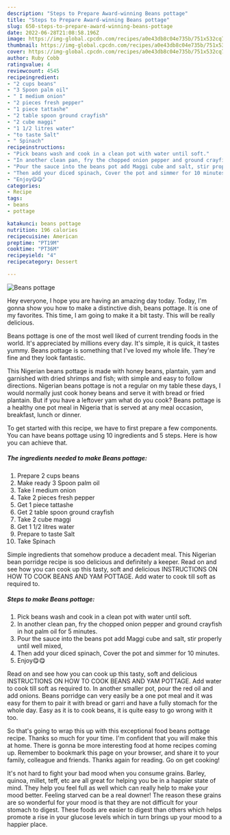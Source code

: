 ```yaml
---
description: "Steps to Prepare Award-winning Beans pottage"
title: "Steps to Prepare Award-winning Beans pottage"
slug: 650-steps-to-prepare-award-winning-beans-pottage
date: 2022-06-28T21:08:58.196Z
image: https://img-global.cpcdn.com/recipes/a0e43db8c04e735b/751x532cq70/beans-pottage-recipe-main-photo.jpg
thumbnail: https://img-global.cpcdn.com/recipes/a0e43db8c04e735b/751x532cq70/beans-pottage-recipe-main-photo.jpg
cover: https://img-global.cpcdn.com/recipes/a0e43db8c04e735b/751x532cq70/beans-pottage-recipe-main-photo.jpg
author: Ruby Cobb
ratingvalue: 4
reviewcount: 4545
recipeingredient:
- "2 cups beans"
- "3 Spoon palm oil"
- " I medium onion"
- "2 pieces fresh pepper"
- "1 piece tattashe"
- "2 table spoon ground crayfish"
- "2 cube maggi"
- "1 1/2 litres water"
- "to taste Salt"
- " Spinach"
recipeinstructions:
- "Pick beans wash and cook in a clean pot with water until soft."
- "In another clean pan, fry the chopped onion pepper and ground crayfish in hot palm oil for 5 minutes."
- "Pour the sauce into the beans pot add Maggi cube and salt, stir properly until well mixed,"
- "Then add your diced spinach, Cover the pot and simmer for 10 minutes."
- "Enjoy😋😋"
categories:
- Recipe
tags:
- beans
- pottage

katakunci: beans pottage 
nutrition: 196 calories
recipecuisine: American
preptime: "PT19M"
cooktime: "PT36M"
recipeyield: "4"
recipecategory: Dessert

---
```



![Beans pottage](https://img-global.cpcdn.com/recipes/a0e43db8c04e735b/751x532cq70/beans-pottage-recipe-main-photo.jpg)

Hey everyone, I hope you are having an amazing day today. Today, I'm gonna show you how to make a distinctive dish, beans pottage. It is one of my favorites. This time, I am going to make it a bit tasty. This will be really delicious.

Beans pottage is one of the most well liked of current trending foods in the world. It's appreciated by millions every day. It's simple, it is quick, it tastes yummy. Beans pottage is something that I've loved my whole life. They're fine and they look fantastic.

This Nigerian beans pottage is made with honey beans, plantain, yam and garnished with dried shrimps and fish; with simple and easy to follow directions. Nigerian beans pottage is not a regular on my table these days, I would normally just cook honey beans and serve it with bread or fried plantain. But if you have a leftover yam what do you cook? Beans pottage is a healthy one pot meal in Nigeria that is served at any meal occasion, breakfast, lunch or dinner.


To get started with this recipe, we have to first prepare a few components. You can have beans pottage using 10 ingredients and 5 steps. Here is how you can achieve that.

<!--inarticleads1-->

##### The ingredients needed to make Beans pottage:

1. Prepare 2 cups beans
1. Make ready 3 Spoon palm oil
1. Take  I medium onion
1. Take 2 pieces fresh pepper
1. Get 1 piece tattashe
1. Get 2 table spoon ground crayfish
1. Take 2 cube maggi
1. Get 1 1/2 litres water
1. Prepare to taste Salt
1. Take  Spinach


Simple ingredients that somehow produce a decadent meal. This Nigerian bean porridge recipe is soo delicious and definitely a keeper. Read on and see how you can cook up this tasty, soft and delicious INSTRUCTIONS ON HOW TO COOK BEANS AND YAM POTTAGE. Add water to cook till soft as required to. 

<!--inarticleads2-->

##### Steps to make Beans pottage:

1. Pick beans wash and cook in a clean pot with water until soft.
1. In another clean pan, fry the chopped onion pepper and ground crayfish in hot palm oil for 5 minutes.
1. Pour the sauce into the beans pot add Maggi cube and salt, stir properly until well mixed,
1. Then add your diced spinach, Cover the pot and simmer for 10 minutes.
1. Enjoy😋😋


Read on and see how you can cook up this tasty, soft and delicious INSTRUCTIONS ON HOW TO COOK BEANS AND YAM POTTAGE. Add water to cook till soft as required to. In another smaller pot, pour the red oil and add onions. Beans porridge can very easily be a one pot meal and it was easy for them to pair it with bread or garri and have a fully stomach for the whole day. Easy as it is to cook beans, it is quite easy to go wrong with it too. 

So that's going to wrap this up with this exceptional food beans pottage recipe. Thanks so much for your time. I'm confident that you will make this at home. There is gonna be more interesting food at home recipes coming up. Remember to bookmark this page on your browser, and share it to your family, colleague and friends. Thanks again for reading. Go on get cooking!

It's not hard to fight your bad mood when you consume grains. Barley, quinoa, millet, teff, etc are all great for helping you be in a happier state of mind. They help you feel full as well which can really help to make your mood better. Feeling starved can be a real downer! The reason these grains are so wonderful for your mood is that they are not difficult for your stomach to digest. These foods are easier to digest than others which helps promote a rise in your glucose levels which in turn brings up your mood to a happier place.
